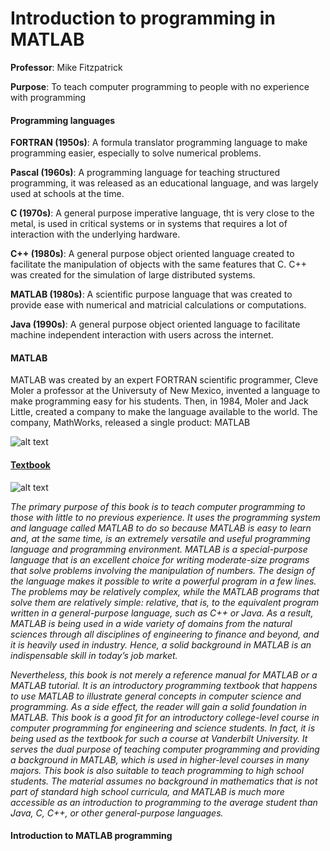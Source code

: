 # Introduction to programming in MATLAB

**Professor**: Mike Fitzpatrick

**Purpose**: To teach computer programming to people with no experience with programming

#### Programming languages
**FORTRAN (1950s)**: A formula translator programming language to make programming easier, especially to solve numerical problems.

**Pascal (1960s)**: A programming language for teaching structured programming, it was released as an educational language, and was largely used at schools at the time.

**C (1970s)**: A general purpose imperative language, tht is very close to the metal, is used in critical systems or in systems that requires a lot of interaction with the underlying hardware. 

**C++ (1980s)**: A general purpose object oriented language created to facilitate the manipulation of objects with the same features that C. C++ was created for the simulation of large distributed systems.

**MATLAB (1980s)**: A scientific purpose language that was created to provide ease with numerical and matricial calculations or computations.

**Java (1990s)**: A general purpose object oriented language to facilitate machine independent interaction with users across the internet.

#### MATLAB
MATLAB was created by an expert FORTRAN scientific programmer, Cleve Moler a professor at the Universuty of New Mexico, invented a language to make programming easy for his students. Then, in 1984, Moler and Jack Little, created a company to make the language available to the world. The company, MathWorks, released a single product: MATLAB

![alt text](http://www.mathworks.com/cmsimages/64848_wm_cc_logo_membrane_2002_w.gif "Logo Title Text 1")

#### [Textbook](*https://itunes.apple.com/us/book/computer-programming-matlab/id591606016*)


![alt text](http://a3.mzstatic.com/us/r30/Publication5/v4/cd/19/f0/cd19f01d-9734-2aa4-04f8-428a85dc1fcc/cover225x225.jpeg)


*The primary purpose of this book is to teach computer programming to those with little to no previous experience. It uses the programming system and language called MATLAB to do so because MATLAB is easy to learn and, at the same time, is an extremely versatile and useful programming language and programming environment. MATLAB is a special-purpose language that is an excellent choice for writing moderate-size programs that solve problems involving the manipulation of numbers. The design of the language makes it possible to write a powerful program in a few lines. The problems may be relatively complex, while the MATLAB programs that solve them are relatively simple: relative, that is, to the equivalent program written in a general-purpose language, such as C++ or Java. As a result, MATLAB is being used in a wide variety of domains from the natural sciences through all disciplines of engineering to finance and beyond, and it is heavily used in industry. Hence, a solid background in MATLAB is an indispensable skill in today’s job market.*

*Nevertheless, this book is not merely a reference manual for MATLAB or a MATLAB tutorial. It is an introductory programming textbook that happens to use MATLAB to illustrate general concepts in computer science and programming. As a side effect, the reader will gain a solid foundation in MATLAB. This book is a good fit for an introductory college-level course in computer programming for engineering and science students. In fact, it is being used as the textbook for such a course at Vanderbilt University. It serves the dual purpose of teaching computer programming and providing a background in MATLAB, which is used in higher-level courses in many majors. This book is also suitable to teach programming to high school students. The material assumes no background in mathematics that is not part of standard high school curricula, and MATLAB is much more accessible as an introduction to programming to the average student than Java, C, C++, or other general-purpose languages.*

#### Introduction to MATLAB programming


